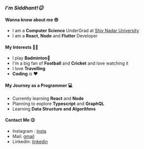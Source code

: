 ### _I'm Siddhant!😉_ ###

#### Wanna know about me 😎 ####
* I am a **Computer Science** UnderGrad at [Shiv Nadar University](https://www.snu.edu.in/)
* I am a **React**, **Node** and **Flutter** Developer

#### My Interests 👨‍💻 ####
* I play **Badminton**🏸
* I'm a big fan of **Football** and **Cricket** and love watching it
* I love **Travelling**
* **Coding** is ❤

#### My Journey as a Programmer 💻 ####
* Currently learning **React** and **Node**
* Planning to explore **Typescript** and **GraphQL**
* Learning **Data Structure and Algorithms**

#### Contact Me 😉 ####
* Instagram : [insta](https://www.instagram.com/__siddhant.mittal__/)
* Mail: [gmail](mailto:siddhantmittal2001@gmail.com?subject=GitHub)
* Linkedin: [linkedin](https://www.linkedin.com/in/siddhant-mittal-9b56111a4)


